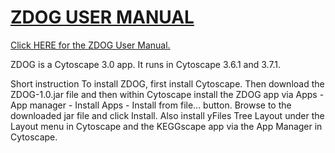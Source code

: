 # [ZDOG USER MANUAL](../master/ZDOG_USER_MANUAL.pdf)

[Click HERE for the ZDOG User Manual.](../master/ZDOG_USER_MANUAL.pdf)


ZDOG is a Cytoscape 3.0 app. It runs in Cytoscape 3.6.1 and 3.7.1.

Short instruction
To install ZDOG, first install Cytoscape. Then download the ZDOG-1.0.jar file and then within Cytoscape install the ZDOG app via Apps - App manager - Install Apps - Install from file... button. Browse to the downloaded jar file and click Install. Also install yFiles 
Tree Layout under the Layout menu in Cytoscape and the KEGGscape app via the App Manager in Cytoscape.


